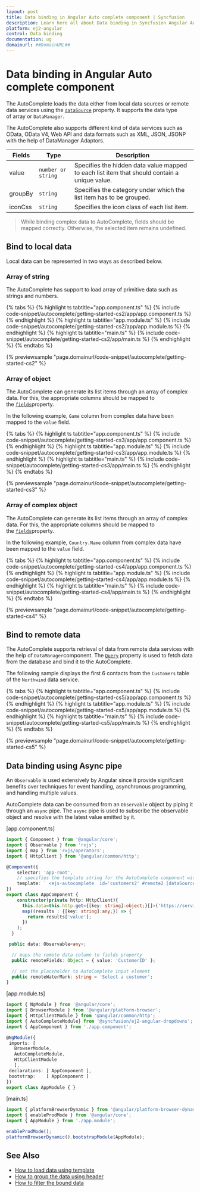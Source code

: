 ```yaml
---
layout: post
title: Data binding in Angular Auto complete component | Syncfusion
description: Learn here all about Data binding in Syncfusion Angular Auto complete component of Syncfusion Essential JS 2 and more.
platform: ej2-angular
control: Data binding 
documentation: ug
domainurl: ##DomainURL##
---
```


# Data binding in Angular Auto complete component

The AutoComplete loads the data either from local data sources or remote data services using the [`dataSource`](https://ej2.syncfusion.com/angular/documentation/api/auto-complete/#datasource) property. It supports the data type of array or `DataManager`.

The AutoComplete also supports different kind of data services such as OData, OData V4,
Web API and data formats such as XML, JSON, JSONP with the help of DataManager Adaptors.

| Fields | Type | Description |
|------|------|-------------|
| value |  `number or string` | Specifies the hidden data value mapped to each list item that should contain a unique value. |
| groupBy |  `string` | Specifies the category under which the list item has to be grouped. |
| iconCss |  `string` | Specifies the icon class of each list item. |

>While binding complex data to AutoComplete, fields should be mapped correctly. Otherwise, the selected item remains undefined.

## Bind to local data

Local data can be represented in two ways as described below.

### Array of string

The AutoComplete has support to load array of primitive data such as strings and numbers.

{% tabs %}
{% highlight ts tabtitle="app.component.ts" %}
{% include code-snippet/autocomplete/getting-started-cs2/app/app.component.ts %}
{% endhighlight %}
{% highlight ts tabtitle="app.module.ts" %}
{% include code-snippet/autocomplete/getting-started-cs2/app/app.module.ts %}
{% endhighlight %}
{% highlight ts tabtitle="main.ts" %}
{% include code-snippet/autocomplete/getting-started-cs2/app/main.ts %}
{% endhighlight %}
{% endtabs %}
  
{% previewsample "page.domainurl/code-snippet/autocomplete/getting-started-cs2" %}

### Array of object

The AutoComplete can generate its list items through an array of complex data. For this,
the appropriate columns should be mapped to the [`fields`](https://ej2.syncfusion.com/angular/documentation/api/auto-complete/#fields)property.

In the following example, `Game` column from complex data have been mapped to the `value` field.

{% tabs %}
{% highlight ts tabtitle="app.component.ts" %}
{% include code-snippet/autocomplete/getting-started-cs3/app/app.component.ts %}
{% endhighlight %}
{% highlight ts tabtitle="app.module.ts" %}
{% include code-snippet/autocomplete/getting-started-cs3/app/app.module.ts %}
{% endhighlight %}
{% highlight ts tabtitle="main.ts" %}
{% include code-snippet/autocomplete/getting-started-cs3/app/main.ts %}
{% endhighlight %}
{% endtabs %}
  
{% previewsample "page.domainurl/code-snippet/autocomplete/getting-started-cs3" %}

### Array of complex object

The AutoComplete can generate its list items through an array of complex data. For this,
the appropriate columns should be mapped to the [`fields`](https://ej2.syncfusion.com/angular/documentation/api/auto-complete/#fields)property.

In the following example, `Country.Name` column from complex data have been mapped to the `value` field.

{% tabs %}
{% highlight ts tabtitle="app.component.ts" %}
{% include code-snippet/autocomplete/getting-started-cs4/app/app.component.ts %}
{% endhighlight %}
{% highlight ts tabtitle="app.module.ts" %}
{% include code-snippet/autocomplete/getting-started-cs4/app/app.module.ts %}
{% endhighlight %}
{% highlight ts tabtitle="main.ts" %}
{% include code-snippet/autocomplete/getting-started-cs4/app/main.ts %}
{% endhighlight %}
{% endtabs %}
  
{% previewsample "page.domainurl/code-snippet/autocomplete/getting-started-cs4" %}

## Bind to remote data

The AutoComplete supports retrieval of data from remote data services with the help of
`DataManager`component. The [`Query`](https://ej2.syncfusion.com/angular/documentation/api/auto-complete/#query)
property is used to fetch data from the database and bind it to the AutoComplete.

The following sample displays the first 6 contacts from the `Customers` table of the `Northwind` data service.

{% tabs %}
{% highlight ts tabtitle="app.component.ts" %}
{% include code-snippet/autocomplete/getting-started-cs5/app/app.component.ts %}
{% endhighlight %}
{% highlight ts tabtitle="app.module.ts" %}
{% include code-snippet/autocomplete/getting-started-cs5/app/app.module.ts %}
{% endhighlight %}
{% highlight ts tabtitle="main.ts" %}
{% include code-snippet/autocomplete/getting-started-cs5/app/main.ts %}
{% endhighlight %}
{% endtabs %}
  
{% previewsample "page.domainurl/code-snippet/autocomplete/getting-started-cs5" %}

## Data binding using Async pipe

An `Observable` is used extensively by Angular since it provide significant benefits over techniques for event handling, asynchronous programming, and handling multiple values.

AutoComplete data can be consumed from an `Observable` object by piping it through an `async` pipe. The `async` pipe is used to subscribe the observable object and resolve with the latest value emitted by it.

[app.component.ts]
```ts
import { Component } from '@angular/core';
import { Observable } from 'rxjs';
import { map } from 'rxjs/operators';
import { HttpClient } from '@angular/common/http';

@Component({
    selector: 'app-root',
    // specifies the template string for the AutoComplete component with dataSource
    template: ` <ejs-autocomplete  id='customers2' #remote2 [dataSource]='data | async'  [fields]='remoteFields' [placeholder]='remoteWaterMark' ></ejs-autocomplete >`
})
export class AppComponent {
    constructor(private http: HttpClient){
      this.data=this.http.get<{[key: string]:object;}[]>('https://services.odata.org/V4/Northwind/Northwind.svc/Customers').pipe(
      map((results : {[key: string]:any;}) => {
        return results['value'];
      })
    );
  }

 public data: Observable<any>;

  // maps the remote data column to fields property
  public remoteFields: Object = { value: 'CustomerID' };

  // set the placeholder to AutoComplete input element
  public remoteWaterMark: string = 'Select a customer';
}
```

 [app.module.ts] 
 ```ts 
import { NgModule } from '@angular/core';
import { BrowserModule } from '@angular/platform-browser';
import { HttpClientModule } from '@angular/common/http';
import { AutoCompleteModule} from '@syncfusion/ej2-angular-dropdowns';
import { AppComponent } from './app.component';

@NgModule({
  imports: [ 
    BrowserModule, 
    AutoCompleteModule,
    HttpClientModule
    ],
  declarations: [ AppComponent ],
  bootstrap:    [ AppComponent ]
})
export class AppModule { }
 ```

  [main.ts] 
 ```ts 
import { platformBrowserDynamic } from '@angular/platform-browser-dynamic';
import { enableProdMode } from '@angular/core';
import { AppModule } from './app.module';

enableProdMode();
platformBrowserDynamic().bootstrapModule(AppModule);
 ```

## See Also

* [How to load data using template](./templates#item-template)
* [How to group the data using header](./grouping/)
* [How to filter the bound data](./filtering/)
